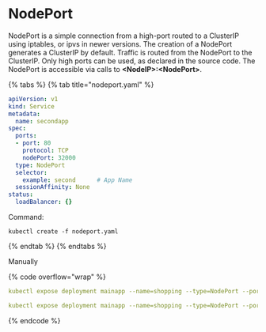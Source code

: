 # NodePort

NodePort is a simple connection from a high-port routed to a ClusterIP using iptables, or ipvs in newer versions. The creation of a NodePort generates a ClusterIP by default. Traffic is routed from the NodePort to the ClusterIP. Only high ports can be used, as declared in the source code. The NodePort is accessible via calls to **\<NodeIP>:\<NodePort>**.

{% tabs %}
{% tab title="nodeport.yaml" %}
```yaml
apiVersion: v1
kind: Service
metadata:
  name: secondapp
spec:
  ports:
  - port: 80
    protocol: TCP
    nodePort: 32000
  type: NodePort
  selector:
    example: second      # App Name
  sessionAffinity: None
status:
  loadBalancer: {}
```

Command:

```
kubectl create -f nodeport.yaml
```
{% endtab %}
{% endtabs %}

Manually

{% code overflow="wrap" %}
```yaml
kubectl expose deployment mainapp --name=shopping --type=NodePort --port=80

kubectl expose deployment mainapp --name=shopping --type=NodePort --port=80 --target-port=8080
```
{% endcode %}
